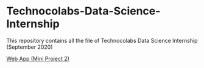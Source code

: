 # Technocolabs-Data-Science-Internship
This repository contains all the file of Technocolabs Data Science Internship (September 2020)

[Web App (Mini Project 2)](https://predictor-by-souvik.herokuapp.com)
